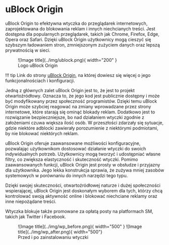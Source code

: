 # uBlock Origin

uBlock Origin to efektywna wtyczka do przeglądarek internetowych, zaprojektowana do blokowania reklam i innych niechcianych treści. Jest dostępna dla popularnych przeglądarek, takich jak Chrome, Firefox, Edge, Opera oraz Safari. Dzięki uBlock Origin użytkownicy mogą cieszyć się szybszym ładowaniem stron, zmniejszonym zużyciem danych oraz lepszą prywatnością w sieci.

<figure markdown="span">
  ![Image title](../img/ublock.png){ width="200" }
  <figcaption>Logo uBlock Origin</figcaption>
</figure>

!!! tip
    Link do strony [uBlock Origin](https://ublockorigin.com/pl), na której dowiesz się więcej o jego funkcjonalnościach i konfiguracji.

Jedną z głównych zalet uBlock Origin jest to, że jest to projekt otwartoźródłowy. Oznacza to, że jego kod jest publicznie dostępny i może być modyfikowany przez społeczność programistów. Dzięki temu uBlock Origin może szybciej reagować na zmiany wprowadzane przez strony internetowe, które starają się ominąć blokady reklam. 
Dodatkowo jest to rozwiązanie bezpieczniejsze, bo nad działaniem wtyczki zgodnie z założeniami czuwa większa ilość osób. W przeszłości zdarzały się sytuacje, gdzie niektóre adblocki zawierały porozumienie z niektórymi podmiotami, by nie blokować niektórych reklam.


uBlock Origin oferuje zaawansowane możliwości konfiguracyjne, pozwalając użytkownikom dostosować działanie wtyczki do swoich indywidualnych potrzeb. Użytkownicy mogą tworzyć i udostępniać własne filtry, co zwiększa elastyczność i skuteczność wtyczki. Pomimo zaawansowanych funkcji, uBlock Origin jest prosty w obsłudze i przyjazny dla użytkownika. Jego lekka konstrukcja sprawia, że zużywa mniej zasobów systemowych w porównaniu do innych narzędzi tego typu.

Dzięki swojej skuteczności, otwartoźródłowej naturze i dużej społeczności wspierającej, uBlock Origin jest doskonałym wyborem dla tych, którzy chcą kontrolować swoją aktywność online i blokować niechciane reklamy oraz inne niepożądane treści.

Wtyczka blokuje także promowane za opłatą posty na platformach SM, takich jak Twitter i Facebook.

<figure markdown="span">
  ![Image title](../img/wp_before.png){ width="500" }
  ![Image title](../img/wp_after.png){ width="500"}
  <figcaption>Przed i po zainstalowaniu wtyczki</figcaption>
</figure>